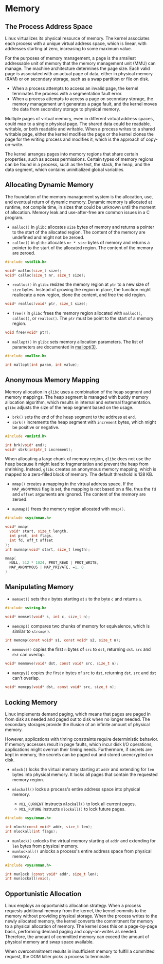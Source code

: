 # Memory

## The Process Address Space

Linux virtualizes its physical resource of memory. The kernel associates each process with a unique virtual address space, which is linear, with addresses starting at zero, increasing to some maximum value.

For the purposes of memory management, a page is the smallest addressable unit of memory that the memory management unit (MMU) can manage. The machine architecture determines the page size. Each valid page is associated with an actual page of data, either in physical memory (RAM) or on secondary storage, such as a swap partition or file on disk.

- When a process attempts to access an invalid page, the kernel terminates the process with a segmentation fault error.
- When a process attempts to access a page on secondary storage, the memory management unit generates a page fault, and the kernel moves the data from secondary storage to physical memory.

Multiple pages of virtual memory, even in different virtual address spaces, could map to a single physical page. The shared data could be readable, writable, or both readable and writable. When a process writes to a shared writable page, either the kernel modifies the page or the kernel clones the page for the writing process and modifies it, which is the approach of copy-on-write.

The kernel arranges pages into memory regions that share certain properties, such as access permissions. Certain types of memory regions can be found in a process, such as the text, the stack, the heap, and the data segment, which contains uninitialized global variables.

## Allocating Dynamic Memory

The foundation of the memory management system is the allocation, use, and eventual return of dynamic memory. Dynamic memory is allocated at runtime, not compile time, in sizes that could be unknown until the moment of allocation. Memory leak and use-after-free are common issues in a C program.

- `malloc()` in `glibc` allocates `size` bytes of memory and returns a pointer to the start of the allocated region. The content of the memory are undefined and might not be zeroed.
- `calloc()` in `glibc` allocates `nr * size` bytes of memory and returns a pointer to the start of the allocated region. The content of the memory are zeroed.

```c
#include <stdlib.h>

void* malloc(size_t size);
void* calloc(size_t nr, size_t size);
```

- `realloc()` in `glibc` resizes the memory region at `ptr` to a new size of `size` bytes. Instead of growing the region in place, the function might reallocate a new region, clone the content, and free the old region.

```c
void* realloc(void* ptr, size_t size);
```

- `free()` in `glibc` frees the memory region allocated with `malloc()`, `calloc()`, or `realloc()`. The `ptr` must be point to the start of a memory region.

```c
void free(void* ptr);
```

- `mallopt()` in `glibc` sets memory allocation parameters. The list of parameters are documented in [mallopt(3)](https://man7.org/linux/man-pages/man3/mallopt.3.html).

```c
#include <malloc.h>

int mallopt(int param, int value);
```

## Anonymous Memory Mapping

Memory allocation in `glibc` uses a combination of the heap segment and memory mappings. The heap segment is managed with buddy memory allocation algorithm, which results in internal and external fragmentation. `glibc` adjusts the size of the heap segment based on the usage.

- `brk()` sets the end of the heap segment to the address at `end`.
- `sbrk()` increments the heap segment with `increment` bytes, which might be positive or negative.

```c
#include <unistd.h>

int brk(void* end);
void* sbrk(intptr_t increment);
```

When allocating a large chunk of memory region, `glibc` does not use the heap because it might lead to fragmentation and prevent the heap from shrinking. Instead, `glibc` creates an anonymous memory mapping, which is mapped to a zero-filled block of memory. The default threshold is 128 KB.

- `mmap()` creates a mapping in the virtual address space. If the `MAP_ANONYMOUS` flag is set, the mapping is not based on a file, thus the `fd` and `offset` arguments are ignored. The content of the memory are zeroed.

- `munmap()` frees the memory region allocated with `mmap()`.

```c
#include <sys/mman.h>

void* mmap(
  void* start, size_t length,
  int prot, int flags,
  int fd, off_t offset
);
int munmap(void* start, size_t length);

mmap(
  NULL, 512 * 1024, PROT_READ | PROT_WRITE,
  MAP_ANONYMOUS | MAP_PRIVATE, −1, 0
)
```

## Manipulating Memory

- `memset()` sets the `n` bytes starting at `s` to the byte `c` and returns `s`.

```c
#include <string.h>

void* memset(void* s, int c, size_t n);
```

- `memcmp()` compares two chunks of memory for equivalence, which is similar to `strcmp()`.

```c
int memcmp(const void* s1, const void* s2, size_t n);
```

- `memmove()` copies the first `n` bytes of `src` to `dst`, returning `dst`. `src` and `dst` can overlap.

```c
void* memmove(void* dst, const void* src, size_t n);
```

- `memcpy()` copies the first `n` bytes of `src` to `dst`, returning `dst`. `src` and `dst` can't overlap.

```c
void* memcpy(void* dst, const void* src, size_t n);
```

## Locking Memory

Linux implements demand paging, which means that pages are paged in from disk as needed and paged out to disk when no longer needed. The secondary storages provide the illusion of an infinite amount of physical memory.

However, applications with timing constraints require deterministic behavior. If memory accesses result in page faults, which incur disk I/O operations, applications might overrun their timing needs. Furthermore, if secrets are kept in memory, the secrets can be paged out and stored unencrypted on disk.

- `mlock()` locks the virtual memory starting at `addr` and extending for `len` bytes into physical memory. It locks all pages that contain the requested memory region.

- `mlockall()` locks a process's entire address space into physical memory.
  - `MCL_CURRENT` instructs `mlockall()` to lock all current pages.
  - `MCL_FUTURE` instructs `mlockall()` to lock future pages.

```c
#include <sys/mman.h>

int mlock(const void* addr, size_t len);
int mlockall(int flags);
```

- `munlock()` unlocks the virtual memory starting at `addr` and extending for `len` bytes from physical memory.
- `munlockall()` unlocks a process's entire address space from physical memory.

```c
#include <sys/mman.h>

int munlock (const void* addr, size_t len);
int munlockall(void);
```

## Opportunistic Allocation

Linux employs an opportunistic allocation strategy. When a process requests additional memory from the kernel, the kernel commits to the memory without providing physical storage. When the process writes to the newly allocated memory, the kernel converts the commitment for memory to a physical allocation of memory. The kernel does this on a page-by-page basis, performing demand paging and copy-on-writes as needed. Therefore, the amount of committed memory can exceed the amount of physical memory and swap space available.

When overcommitment results in insufficient memory to fulfill a committed request, the OOM killer picks a process to terminate.

